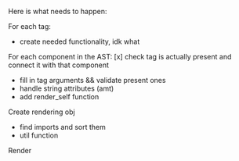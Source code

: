 Here is what needs to happen:

For each tag:
- create needed functionality, idk what

For each component in the AST:
[x] check tag is actually present and connect it with that component
- fill in tag arguments && validate present ones
- handle string attributes (amt)
- add render_self function

Create rendering obj
- find imports and sort them
- util function

Render